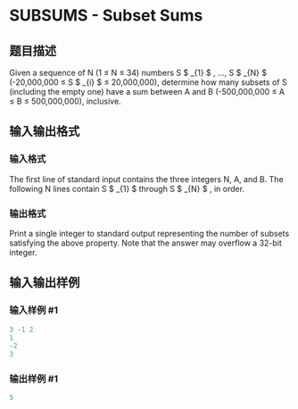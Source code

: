 # SUBSUMS - Subset Sums

## 题目描述

Given a sequence of N (1 ≤ N ≤ 34) numbers S $ _{1} $ , ..., S $ _{N} $ (-20,000,000 ≤ S $ _{i} $ ≤ 20,000,000), determine how many subsets of S (including the empty one) have a sum between A and B (-500,000,000 ≤ A ≤ B ≤ 500,000,000), inclusive.

## 输入输出格式

### 输入格式

The first line of standard input contains the three integers N, A, and B. The following N lines contain S $ _{1} $ through S $ _{N} $ , in order.

### 输出格式

Print a single integer to standard output representing the number of subsets satisfying the above property. Note that the answer may overflow a 32-bit integer.

## 输入输出样例

### 输入样例 #1

```cpp
3 -1 2
1
-2
3
```


### 输出样例 #1

```cpp
5
```


